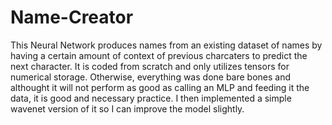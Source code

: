 # Name-Creator
This Neural Network produces names from an existing dataset of names by having a certain amount of context of previous charcaters to predict the next character. It is coded from scratch and only utilizes tensors for numerical storage. Otherwise, everything was done bare bones and althought it will not perform as good as calling an MLP and feeding it the data, it is good and necessary practice. I then implemented a simple wavenet version of it so I can improve the model slightly.
